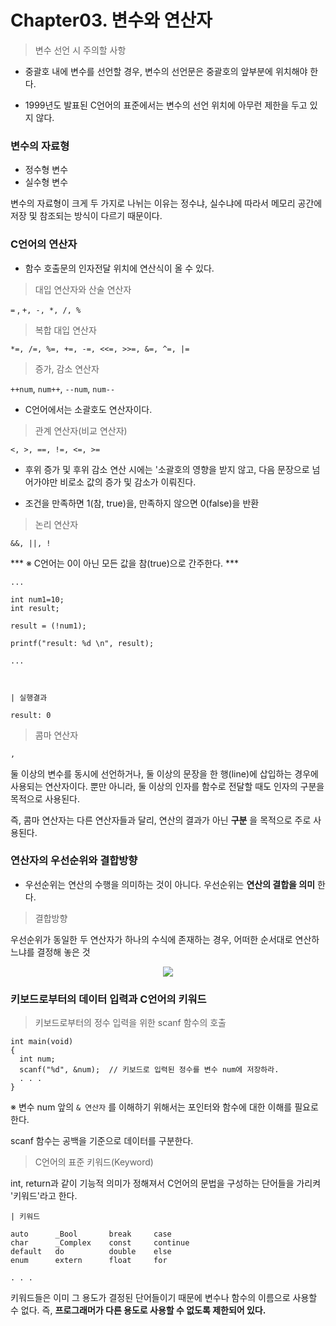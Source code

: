 # Chapter03. 변수와 연산자

> 변수 선언 시 주의할 사항

 - 중괄호 내에 변수를 선언할 경우, 변수의 선언문은 중괄호의 앞부분에 위치해야 한다.

 - 1999년도 발표된 C언어의 표준에서는 변수의 선언 위치에 아무런 제한을 두고 있지 않다.

### 변수의 자료형

- 정수형 변수
- 실수형 변수

변수의 자료형이 크게 두 가지로 나뉘는 이유는 정수냐, 실수냐에 따라서 메모리 공간에
저장 및 참조되는 방식이 다르기 때문이다.

### C언어의 연산자

- 함수 호출문의 인자전달 위치에 연산식이 올 수 있다.

> 대입 연산자와 산술 연산자

`=` , `+, -, *, /, %`

> 복합 대입 연산자

`*=, /=, %=, +=, -=, <<=, >>=, &=, ^=, |=`

> 증가, 감소 연산자

`++num`, `num++`, `--num`, `num--`

- C언어에서는 소괄호도 연산자이다.

> 관계 연산자(비교 연산자)

`<, >, ==, !=, <=, >=`

- 후위 증가 및 후위 감소 연산 시에는 '소괄호의 영향을 받지 않고, 다음 문장으로 넘어가야만 비로소 값의 증가 및 감소가 이뤄진다.

- 조건을 만족하면 1(참, true)을, 만족하지 않으면 0(false)을 반환

> 논리 연산자

`&&, ||, !`

*** ※ C언어는 0이 아닌 모든 값을 참(true)으로 간주한다. ***

```
...

int num1=10;
int result;

result = (!num1);

printf("result: %d \n", result);

...



| 실행결과

result: 0
```

> 콤마 연산자

`,`

둘 이상의 변수를 동시에 선언하거나, 둘 이상의 문장을 한 행(line)에 삽입하는 경우에
사용되는 연산자이다. 뿐만 아니라, 둘 이상의 인자를 함수로 전달할 때도 인자의 구분을
목적으로 사용된다.

즉, 콤마 연산자는 다른 연산자들과 달리, 연산의 결과가 아닌 **구분** 을 목적으로 주로
사용된다.

### 연산자의 우선순위와 결합방향

- 우선순위는 연산의 수행을 의미하는 것이 아니다. 우선순위는 **연산의 결합을 의미** 한다.

> 결합방향

우선순위가 동일한 두 연산자가 하나의 수식에 존재하는 경우, 어떠한 순서대로 연산하느냐를
결정해 놓은 것

<p align="center">
<img src='https://user-images.githubusercontent.com/39554623/53621876-5fd45a00-3c3b-11e9-9174-2674516b4247.jpg'>
<p>

### 키보드로부터의 데이터 입력과 C언어의 키워드

> 키보드로부터의 정수 입력을 위한 scanf 함수의 호출

```
int main(void)
{
  int num;
  scanf("%d", &num);  // 키보드로 입력된 정수를 변수 num에 저장하라.
  . . .
}
```

※ 변수 num 앞의 `& 연산자` 를 이해하기 위해서는 포인터와 함수에 대한 이해를 필요로 한다.

scanf 함수는 공백을 기준으로 데이터를 구분한다.

> C언어의 표준 키워드(Keyword)

int, return과 같이 기능적 의미가 정해져서 C언어의 문법을 구성하는 단어들을 가리켜 '키워드'라고 한다.

```
| 키워드

auto      _Bool       break     case
char      _Complex    const     continue
default   do          double    else
enum      extern      float     for

. . .
```

키워드들은 이미 그 용도가 결정된 단어들이기 때문에 변수나 함수의 이름으로 사용할 수 없다. 즉, **프로그래머가 다른 용도로 사용할 수 없도록 제한되어 있다.**
